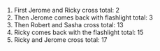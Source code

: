 1) First Jerome and Ricky cross 
    total: 2
2) Then Jerome comes back with flashlight 
    total: 3
3) Then Robert and Sasha cross 
    total: 13
4) Ricky comes back with the flashlight
    total: 15
5) Ricky and Jerome cross 
    total: 17
    